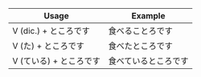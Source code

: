|Usage|Example|
|-|-|
|V (dic.) + ところです|食べることろです|
|V (た) + ところです|食べたところです|
|V (ている) + ところです|食べているところです|